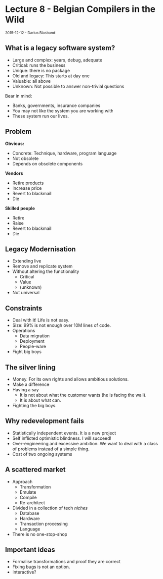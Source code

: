 # Lecture 8 - Belgian Compilers in the Wild
<small>2015-12-12 - Darius Blasband</small>

## What is a legacy software system?

*   Large and complex: years, debug, adequate
*   Critical: runs the business
*   Unique: there is no package
*   Old and legacy: This starts at day one
*   Valuable: all above
*   Unknown: Not possible to answer non-trivial questions

Bear in mind:

*   Banks, governments, insurance companies
*   You may not like the system you are working with
*   These system run our lives.

## Problem

**Obvious:**

*   Concrete: Technique, hardware, program language
*   Not obsolete
*   Depends on obsolete components

**Vendors**

*   Retire products
*   Increase price
*   Revert to blackmail
*   Die

**Skilled people**

*   Retire
*   Raise
*   Revert to blackmail
*   Die

## Legacy Modernisation

*   Extending live
*   Remove and replicate system
*   Without altering the functionality
    *   Critical
    *   Value
    *   (unknown)
*   Not universal

## Constraints

*   Deal with it! Life is not easy.
*   Size: 99% is not enough over 10M lines of code.
*   Operations
    *   Data migration
    *   Deployment
    *   People-ware
*   Fight big boys

## The silver lining

*   Money. For its own rights and allows ambitious solutions.
*   Make a difference
*   Having a say
    *   It is not about what the customer wants (he is facing the wall).
    *   It is about what can.
*   Fighting the big boys

## Why redevelopment fails

*   Statistically independent events. It is a new project
*   Self inflicted optimistic blindness. I will succeed!
*   Over-engineering and excessive ambition. We want to deal with a class of problems instead of a simple thing.
*   Cost of two ongoing systems

## A scattered market

*   Approach
    *   Transformation
    *   Emulate
    *   Compile
    *   Re-architect
*   Divided in a collection of tech _niches_
    *   Database
    *   Hardware
    *   Transaction processing
    *   Language
*   There is no one-stop-shop

## Important ideas

*   Formalise transformations and proof they are correct
*   Fixing bugs is not an option.
*   Interactive?
